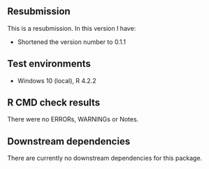 ## Resubmission
This is a resubmission. In this version I have:

* Shortened the version number to 0.1.1

## Test environments
* Windows 10 (local), R 4.2.2


## R CMD check results
There were no ERRORs, WARNINGs or Notes. 

## Downstream dependencies
There are currently no downstream dependencies for this package.
